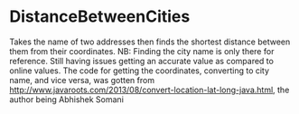 # DistanceBetweenCities
Takes the name of two addresses then finds the shortest distance between them from their coordinates.
NB:
  Finding the city name is only there for reference.
  Still having issues getting an accurate value as compared to online values.
  The code for getting the coordinates, converting to city name, and vice versa, was gotten from http://www.javaroots.com/2013/08/convert-location-lat-long-java.html, the author being Abhishek Somani
